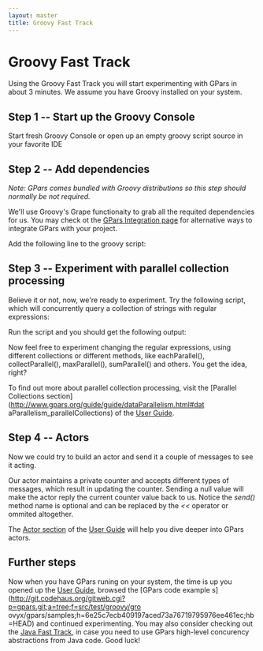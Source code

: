 ```yaml
---
layout: master
title: Groovy Fast Track
---
```


# Groovy Fast Track

Using the Groovy Fast Track you will start experimenting with GPars in about 3
minutes. We assume you have Groovy installed on your system.

## Step 1 -- Start up the Groovy Console

Start fresh Groovy Console or open up an empty groovy script source in your
favorite IDE

## Step 2 -- Add dependencies

_Note: GPars comes bundled with Groovy distributions so this step should
normally be not required._

We'll use Groovy's Grape functionaity to grab all the requited dependencies
for us. You may check ot the [GPars Integration page](Integration) for
alternative ways to integrate GPars with your project.

Add the following line to the groovy script:

## Step 3 -- Experiment with parallel collection processing

Believe it or not, now, we're ready to experiment. Try the following script,
which will concurrently query a collection of strings with regular
expressions:

Run the script and you should get the following output:

Now feel free to experiment changing the regular expressions, using different
collections or different methods, like eachParallel(), collectParallel(),
maxParallel(), sumParallel() and others. You get the idea, right?

To find out more about parallel collection processing, visit the [Parallel
Collections section](http://www.gpars.org/guide/guide/dataParallelism.html#dat
aParallelism_parallelCollections) of the [User
Guide](http://www.gpars.org/guide/).

## Step 4 -- Actors

Now we could try to build an actor and send it a couple of messages to see it
acting.

Our actor maintains a private counter and accepts different types of messages,
which result in updating the counter. Sending a null value will make the actor
reply the current counter value back to us. Notice the _send()_ method name is
optional and can be replaced by the _<<_ operator or ommited altogether.

The [Actor section](http://www.gpars.org/guide/guide/actors.html) of the [User
Guide](http://www.gpars.org/guide/) will help you dive deeper into GPars
actors.

## Further steps

Now when you have GPars runing on your system, the time is up you opened up
the [User Guide](http://www.gpars.org/guide/), browsed the [GPars code example
s](http://git.codehaus.org/gitweb.cgi?p=gpars.git;a=tree;f=src/test/groovy/gro
ovyx/gpars/samples;h=6e25c7ecb409197aced73a76719795976ee461ec;hb=HEAD) and
continued experimenting. You may also consider checking out the [Java Fast
Track](Java+Fast+Track), in case you need to use GPars high-level concurency
abstractions from Java code. Good luck!
